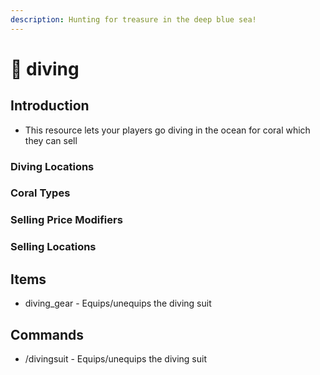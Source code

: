 ```yaml
---
description: Hunting for treasure in the deep blue sea!
---
```


# 🤿 diving

## Introduction

* This resource lets your players go diving in the ocean for coral which they can sell

### Diving Locations



### Coral Types



### Selling Price Modifiers



### Selling Locations



## Items

* diving\_gear - Equips/unequips the diving suit

## Commands

* /divingsuit - Equips/unequips the diving suit
